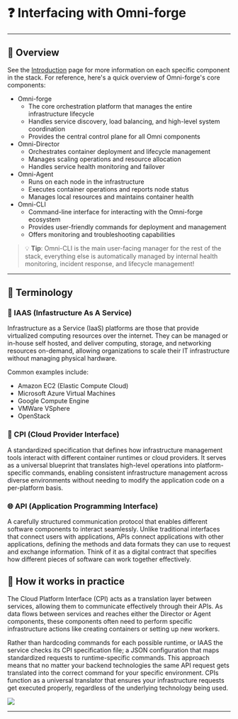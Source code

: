 
# ❓ Interfacing with Omni-forge

---

## 🔎 Overview
See the [Introduction](getting-started) page for more information on each specific component in the stack. For reference, here's a quick overview of Omni-forge's core components:
* Omni-forge
    * The core orchestration platform that manages the entire infrastructure lifecycle
    * Handles service discovery, load balancing, and high-level system coordination
    * Provides the central control plane for all Omni components
* Omni-Director
    * Orchestrates container deployment and lifecycle management
    * Manages scaling operations and resource allocation
    * Handles service health monitoring and failover
* Omni-Agent
    * Runs on each node in the infrastructure
    * Executes container operations and reports node status
    * Manages local resources and maintains container health
* Omni-CLI
    * Command-line interface for interacting with the Omni-forge ecosystem
    * Provides user-friendly commands for deployment and management
    * Offers monitoring and troubleshooting capabilities

> 💡 **Tip**: Omni-CLI is the main user-facing manager for the rest of the stack, everything else is automatically managed by internal health monitoring, incident response, and lifecycle management!

---

## 💬 Terminology

### 🏢 IAAS (Infastructure As A Service)

Infrastructure as a Service (IaaS) platforms are those that provide virtualized computing resources over the internet. They can be managed or in-house self hosted, and deliver computing, storage, and networking resources on-demand, allowing organizations to scale their IT infrastructure without managing physical hardware.

Common examples include:
* Amazon EC2 (Elastic Compute Cloud)
* Microsoft Azure Virtual Machines
* Google Compute Engine
* VMWare VSphere
* OpenStack

### 📜 CPI (Cloud Provider Interface)
A standardized specification that defines how infrastructure management tools interact with different container runtimes or cloud providers. It serves as a universal blueprint that translates high-level operations into platform-specific commands, enabling consistent infrastructure management across diverse environments without needing to modify the application code on a per-platform basis.

### 🌐 API (Application Programming Interface)
A carefully structured communication protocol that enables different software components to interact seamlessly. Unlike traditional interfaces that connect users with applications, APIs connect applications with other applications, defining the methods and data formats they can use to request and exchange information. Think of it as a digital contract that specifies how different pieces of software can work together effectively.

## 🔀 How it works in practice
The Cloud Platform Interface (CPI) acts as a translation layer between services, allowing them to communicate effectively through their APIs. As data flows between services and reaches either the Director or Agent components, these components often need to perform specific infrastructure actions like creating containers or setting up new workers.

Rather than hardcoding commands for each possible runtime, or IAAS the service checks its CPI specification file; a JSON configuration that maps standardized requests to runtime-specific commands. This approach means that no matter your backend technologies the same API request gets translated into the correct command for your specific environment. CPIs function as a universal translator that ensures your infrastructure requests get executed properly, regardless of the underlying technology being used.

![](/doc-images/interface/OmniInPractice.drawio.png)

---

